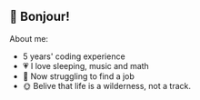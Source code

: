 ## 🍺 Bonjour!

About me:

- 5 years' coding experience
- 💗 I love sleeping, music and math
- 🎯 Now struggling to find a job
- 🌞 Belive that life is a wilderness, not a track. 

